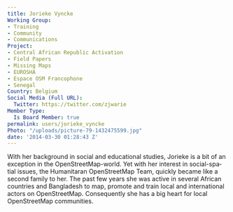 ```yaml
---
title: Jorieke Vyncke
Working Group:
- Training
- Community
- Communications
Project:
- Central African Republic Activation
- Field Papers
- Missing Maps
- EUROSHA
- Espace OSM Francophone
- Senegal
Country: Belgium
Social Media (Full URL):
  Twitter: https://twitter.com/zjwarie
Member Type:
  Is Board Member: true
permalink: users/jorieke_vyncke
Photo: "/uploads/picture-79-1432475599.jpg"
date: '2014-03-30 01:28:43 Z'
---
```

<p class="MsoNormal"><span lang="EN-US">With her background in social and educational studies, Jorieke is a bit of an exception in the OpenStreetMap-world. Yet with her interest in social-spatial issues, the Humanitaran OpenStreetMap Team, quickly became like a second family to her. The past few years she was active in several African countries and Bangladesh to map, promote and train local and international actors on OpenStreetMap. Consequently she has a big heart for local OpenStreetMap communities.</span></p><p class="MsoNormal">&nbsp;</p>

